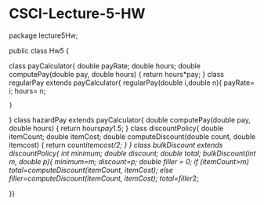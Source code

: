 # CSCI-Lecture-5-HW
package lecture5Hw;

public class Hw5 {

class payCalculator{
	double payRate;
	double hours;
	double computePay(double pay, double hours) {
		return hours*pay;
	}
class regularPay extends payCalculator{
	regularPay(double i,double n){
		 payRate= i;
	     hours= n;
		
	}

	
}
class hazardPay extends payCalculator{
	double computePay(double pay, double hours) {
		return hours*pay*1.5;
	}
class discountPolicy{
	double itemCount;
	double itemCost;
	double computeDiscount(double count, double itemcost) {
	return count*itemcost/2;
}
}
class bulkDiscount extends discountPolicy{
	int minimum;
	double discount;
	double total;
	bulkDiscount(int m, double p){
	minimum=m;
	discount=p;
	double filler = 0;
		 if (itemCount>m) 
		 	total=computeDiscount(itemCount, itemCost);
		 else 
			 filler=computeDiscount(itemCount, itemCost);
		 	total=filler*2;
		 	
		 
}}
